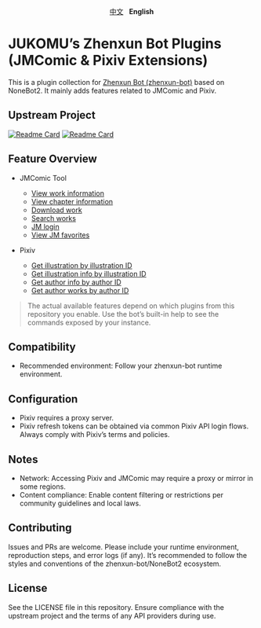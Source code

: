 <p align="center">
  <a href="./README.zh.md">中文</a>
  <span>&nbsp;</span>
  <strong>English</strong>
</p>

# JUKOMU’s Zhenxun Bot Plugins (JMComic & Pixiv Extensions)

This is a plugin collection for [Zhenxun Bot (zhenxun-bot)](https://github.com/zhenxun-org/zhenxun_bot) based on NoneBot2. It mainly adds features related to JMComic and Pixiv.

## Upstream Project

[![Readme Card](https://github-readme-stats.vercel.app/api/pin/?username=zhenxun-org&repo=zhenxun_bot)](https://github.com/zhenxun-org/zhenxun_bot)
[![Readme Card](https://github-readme-stats.vercel.app/api/pin/?username=hect0x7&repo=JMComic-Crawler-Python)](https://github.com/hect0x7/JMComic-Crawler-Python)

## Feature Overview

- JMComic Tool
  - [View work information](./jmcomic_tool/jmcomic_info/__init__.py)
  - [View chapter information](./jmcomic_tool/jmcomic_photo_info/__init__.py)
  - [Download work](./jmcomic_tool/jmcomic_downloader/__init__.py)
  - [Search works](./jmcomic_tool/jmcomic_search/__init__.py)
  - [JM login](./jmcomic_tool/jmcomic_login/__init__.py)
  - [View JM favorites](./jmcomic_tool/jmcomic_favourite/__init__.py)

- Pixiv
  - [Get illustration by illustration ID](./pivix_tool/__init__.py)
  - [Get illustration info by illustration ID](./pivix_tool/__init__.py)
  - [Get author info by author ID](./pivix_tool/__init__.py)
  - [Get author works by author ID](./pivix_tool/__init__.py)

> The actual available features depend on which plugins from this repository you enable. Use the bot’s built-in help to see the commands exposed by your instance.

## Compatibility

- Recommended environment: Follow your zhenxun-bot runtime environment.

## Configuration

- Pixiv requires a proxy server.
- Pixiv refresh tokens can be obtained via common Pixiv API login flows. Always comply with Pixiv’s terms and policies.

## Notes

- Network: Accessing Pixiv and JMComic may require a proxy or mirror in some regions.
- Content compliance: Enable content filtering or restrictions per community guidelines and local laws.

## Contributing

Issues and PRs are welcome. Please include your runtime environment, reproduction steps, and error logs (if any). It’s recommended to follow the styles and conventions of the zhenxun-bot/NoneBot2 ecosystem.

## License

See the LICENSE file in this repository. Ensure compliance with the upstream project and the terms of any API providers during use.
